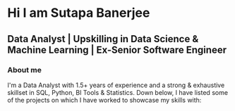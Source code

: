 #  Hi I am Sutapa Banerjee

## Data Analyst | Upskilling in Data Science & Machine Learning | Ex-Senior Software Engineer

### About me

I'm a Data Analyst with 1.5+ years of experience and a strong & exhaustive skillset in SQL, Python, BI Tools & Statistics. Down below, I have listed some of the projects on which I have worked to showcase my skills with:

